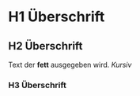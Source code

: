 # H1 Überschrift

## H2 Überschrift

Text der **fett** ausgegeben wird. *Kursiv*

### H3 Überschrift
